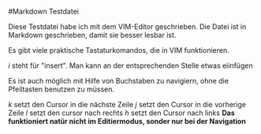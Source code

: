 #Markdown Testdatei

Diese Testdatei habe ich mit dem VIM-Editor geschrieben. Die Datei ist in Markdown geschrieben, damit sie besser lesbar ist.

Es gibt viele praktische Tastaturkomandos, die in VIM funktionieren.

_i_ steht für "insert". Man kann an der entsprechenden Stelle etwas eiinfügen


Es ist auch möglich mit Hilfe von Buchstaben zu navigiern, ohne die Pfeiltasten benutzen zu müssen.

_k_ setzt den Cursor in die nächste Zeile
_j_ setzt den Cursor in die vorherige Zeile
_l_ setzt den cursor nach rechts 
_h_ setzt den Cursor nach links
__Das funktioniert natür nicht im Editiermodus, sonder nur bei der Navigation__



